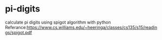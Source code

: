 # pi-digits
calculate pi digits using spigot algorithm with python
Referance:https://www.cs.williams.edu/~heeringa/classes/cs135/s15/readings/spigot.pdf
